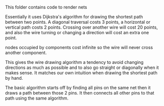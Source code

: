 This folder contains code to render nets

Essentially it uses Dijkstra's algorithm for drawing the shortest
path between two points. A diagonal traversal costs 3 points,
a horizontal or vertical path costs 2 points. Crossing
over another wire will cost 20 points, and also the wire
turning or changing a direction will cost an extra one point.

nodes occupied by components cost infinite so the wire will
never cross another component.

This gives the wire drawing algorithm a tendency to avoid
changing directions as much as possible and to also go straight
or diagonally when it makes sense. It matches our own intuition
when drawing the shortest path by hand.

The basic algorithm starts off by finding all pins on the same net
then it draws a path between those 2 pins. It then connects all other
pins to that path using the same algorithm. 